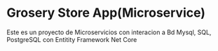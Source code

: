 # Grosery Store App(Microservice)
Este es un proyecto de Microservicios con interacion a Bd Mysql, SQL, PostgreSQL con Entitity Framework Net Core

